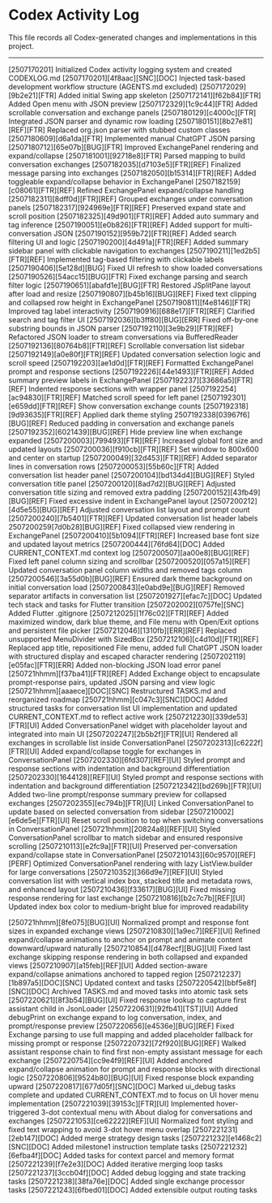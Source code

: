 # Codex Activity Log

This file records all Codex-generated changes and implementations in this project.

---
[2507170201] Initialized Codex activity logging system and created CODEXLOG.md
[2507170201][4f8aac][SNC][DOC] Injected task-based development workflow structure (AGENTS.md excluded)
[2507172029][9b2e21][FTR] Added initial Swing app skeleton
[2507172141][f62b84][FTR] Added Open menu with JSON preview
[2507172329][1c9c44][FTR] Added scrollable conversation and exchange panels
[2507180129][c4000c][FTR] Integrated JSON parser and dynamic row loading
[2507180151][8b27e81][REF][FTR] Replaced org.json parser with stubbed custom classes
[2507180609][d6a1da][FTR] Implemented manual ChatGPT JSON parsing
[2507180712][65e07b][BUG][FTR] Improved ExchangePanel rendering and expand/collapse
[2507181001][92718e8][FTR] Parsed mapping to build conversation exchanges
[2507182035][d7103e5][FTR][REF] Finalized message parsing into exchanges
[2507182050][b15314][FTR][REF] Added toggleable expand/collapse behavior in ExchangePanel
[2507182159][c08061][FTR][REF] Refined ExchangePanel expand/collapse handling
[2507182311][8dff0d][FTR][REF] Grouped exchanges under conversation panels
[2507182317][924969e][FTR][REF] Preserved expand state and scroll position
[2507182325][49d901][FTR][REF] Added auto summary and tag inference
[2507190051][e0b826][FTR][REF] Added support for multi-conversation JSON
[2507190152][959b72][FTR][REF] Added search filtering UI and logic
[2507190200][4d491a][FTR][REF] Added summary sidebar panel with clickable navigation to exchanges
[2507190211][1ed2b5][FTR][REF] Implemented tag-based filtering with clickable labels
[2507190406][5e128d][BUG] Fixed UI refresh to show loaded conversations
[2507190526][54acc15][BUG][FTR] Fixed exchange parsing and search filter logic
[2507190651][abafd1e][BUG][FTR] Restored JSplitPane layout after load and resize
[2507190807][b45b16][BUG][REF] Fixed text clipping and collapsed row height in ExchangePanel
[2507190811][f4e8146][FTR] Improved tag label interactivity
[2507190916][688e17][FTR][REF] Clarified search and tag filter UI
[2507192036][b3ff80][BUG][ERR] Fixed off-by-one substring bounds in JSON parser
[2507192110][3e9b29][FTR][REF] Refactored JSON loader to stream conversations via BufferedReader
[2507192136][80764b8][FTR][REF] Scrollable conversation list sidebar
[2507192149][a0e80f][FTR][REF] Updated conversation selection logic and scroll speed
[2507192203][ae1d0d][FTR][REF] Formatted ExchangePanel prompt and response sections
[2507192226][44e1493][FTR][REF] Added summary preview labels in ExchangePanel
[2507192237][33686a5][FTR][REF] Indented response sections with wrapper panel
[2507192254][ac94830][FTR][REF] Matched scroll speed for left panel
[2507192301][e659dd][FTR][REF] Show conversation exchange counts
[2507192318][9d93635][FTR][REF] Applied dark theme styling
2507192338[03967f6][BUG][REF] Reduced padding in conversation and exchange panels
[2507192352][6021439][BUG][REF] Hide preview line when exchange expanded
[2507200003][799493][FTR][REF] Increased global font size and updated layouts
[2507200036][f910cb][FTR][REF] Set window to 800x600 and center on startup
[2507200049][32d453][FTR][REF] Added separator lines in conversation rows
[2507200053][55b60c][FTR] Added conversation list header panel
[2507200104][bd134d4][BUG][REF] Styled conversation title panel
[2507200120][8ad7d2][BUG][REF] Adjusted conversation title sizing and removed extra padding
[2507200152][43fb49][BUG][REF] Fixed excessive indent in ExchangePanel layout
[2507200212][4d5e55][BUG][REF] Adjusted conversation list layout and prompt count
[2507200240][7b5401][FTR][REF] Updated conversation list header labels
2507200259[7d0b28][BUG][REF] Fixed collapsed view rendering in ExchangePanel
[2507200410][5b1094][FTR][REF] Increased base font size and updated layout metrics
[2507200444][76fd64][DOC] Added CURRENT_CONTEXT.md context log
[2507200507][aa00e8][BUG][REF] Fixed left panel column sizing and scrollbar
[2507200520][057a15][REF] Updated conversation panel column widths and removed tags column
[2507200546][3a55d0b][BUG][REF] Ensured dark theme background on initial conversation load
[2507200843][e0abd9e][BUG][REF] Removed separator artifacts in conversation list
[2507201927][efac7c][DOC] Updated tech stack and tasks for Flutter transition
[2507202002][0757fe][SNC] Added Flutter .gitignore
[2507212025][1f76c02][FTR][REF] Added maximized window, dark blue theme, and File menu with Open/Exit options and persistent file picker
[2507212046][1310fb][ERR][REF] Replaced unsupported MenuDivider with SizedBox
[2507212106][c4d10d][FTR][REF] Replaced app title, repositioned File menu, added full ChatGPT JSON loader with structured display and escaped character rendering
[2507202119][e05fac][FTR][ERR] Added non-blocking JSON load error panel
[250721hhmm][f37ba41][FTR][REF] Added Exchange object to encapsulate prompt-response pairs, updated JSON parsing and view logic
[250721hhmm][aaaece][DOC][SNC] Restructured TASKS.md and reorganized roadmap
[250721hhmm][c047c3][SNC][DOC] Added structured tasks for conversation list UI implementation and updated CURRENT_CONTEXT.md to reflect active work
[2507212230][339de53][FTR][UI] Added ConversationPanel widget with placeholder layout and integrated into main UI
[2507202247][2b5b2f][FTR][UI] Rendered all exchanges in scrollable list inside ConversationPanel
[2507202313][c6222f][FTR][UI] Added expand/collapse toggle for exchanges in ConversationPanel
[2507202330][6fd307][REF][UI] Styled prompt and response sections with indentation and background differentiation
[2507202330][1644128][REF][UI] Styled prompt and response sections with indentation and background differentiation
[2507212342][bd269b][FTR][UI] Added two-line prompt/response summary preview for collapsed exchanges
[2507202355][ec794b][FTR][UI] Linked ConversationPanel to update based on selected conversation from sidebar
[2507210002][e6de5e][FTR][UI] Reset scroll position to top when switching conversations in ConversationPanel
[250721hhmm][20824a8][REF][UI] Styled ConversationPanel scrollbar to match sidebar and ensured responsive scrolling
[2507210113][e2fc9a][FTR][UI] Preserved per-conversation expand/collapse state in ConversationPanel
[2507210143][60c9570][REF][PERF] Optimized ConversationPanel rendering with lazy ListView.builder for large conversations
[2507210352][366d9e7][REF][UI] Styled conversation list with vertical index box, stacked title and metadata rows, and enhanced layout
[2507210436][f33617][BUG][UI] Fixed missing response rendering for last exchange
[2507210816][b2c7c7b][REF][UI] Updated index box color to medium-bright blue for improved readability

[250721hhmm][8fe075][BUG][UI] Normalized prompt and response font sizes in expanded exchange views
[2507210830][1a9ec7][REF][UI] Refined expand/collapse animations to anchor on prompt and animate content downward/upward naturally
[2507210854][d478ecf][BUG][UI] Fixed last exchange skipping response rendering in both collapsed and expanded views
[2507210907][a15feb][REF][UI] Added section-aware expand/collapse animations anchored to tapped region
[2507212237][1b897a5][DOC][SNC] Updated context and tasks
[2507220542][bbf5e8f][SNC][DOC] Archived TASKS.md and moved tasks into atomic task sets
[2507220621][8f3b54][BUG][UI] Fixed response lookup to capture first assistant child in JsonLoader
[2507220631][92fb41][TST][UI] Added debugPrint on exchange expand to log conversation, index, and prompt/response preview
[2507220656][e4536e][BUG][REF] Fixed Exchange parsing to use full mapping and added placeholder fallback for missing prompt or response
[2507220732][72f920][BUG][REF] Walked assistant response chain to find first non-empty assistant message for each exchange
[2507220754][cc9e4f9][REF][UI] Added anchored expand/collapse animation for prompt and response blocks with directional logic
[2507220806][9524b80][BUG][UI] Fixed response block expanding upward
[2507220817][677d05f][SNC][DOC] Marked ui_debug tasks complete and updated CURRENT_CONTEXT.md to focus on UI hover menu implementation
[2507221039][39153c][FTR][UI] Implemented hover-triggered 3-dot contextual menu with About dialog for conversations and exchanges
[2507221053][ce62222][REF][UI] Normalized font styling and fixed text wrapping to avoid 3-dot hover menu overlap
[2507221231][2eb147][DOC] Added merge strategy design tasks
[2507221232][e1468c2][SNC][DOC] Added milestone1 instruction template tasks
[2507221232][6efba4f][DOC] Added tasks for context parcel and memory format
[2507221239][f7e2e3][DOC] Added iterative merging loop tasks
[2507221237][3ccb04f][DOC] Added debug logging and state tracking tasks
[2507221238][38fa76e][DOC] Added single exchange processor tasks
[2507221243][6fbed01][DOC] Added extensible output routing tasks
